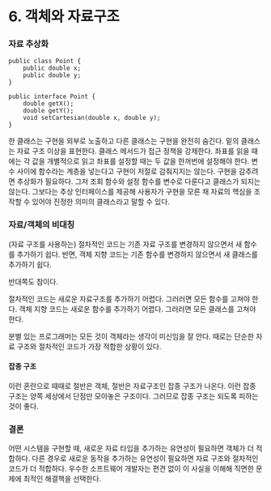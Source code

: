 # 6. 객체와 자료구조

### 자료 추상화

```text
public class Point {
    public double x;
    public double y;
}

public interface Point {
    double getX();
    double getY();
    void setCartesian(double x, double y);
}
```

한 클래스는 구현을 외부로 노출하고 다른 클래스는 구현을 완전히 숨긴다. 밑의 클래스는 자료 구조 이상을 표현한다. 클래스 메서드가 접근 정책을 강제한다. 좌표를 읽을 때에는 각 값을 개별적으로 읽고 좌표를 설정할 때는 두 값을 한꺼번에 설정해야 한다. 변수 사이에 함수라는 계층을 넣는다고 구현이 저절로 감춰지지는 않는다. 구현을 감추려면 추상화가 필요하다. 그저 조회 함수와 설정 함수를 변수로 다룬다고 클래스가 되지는 않는다. 그보다는 추상 인터페이스를 제공해 사용자가 구현을 모른 채 자료의 핵심을 조작할 수 있어야 진정한 의미의 클래스라고 말할 수 있다.

### 자료/객체의 비대칭

\(자료 구조를 사용하는\) 절차적인 코드는 기존 자료 구조를 변경하지 않으면서 새 함수를 추가하기 쉽다. 반면, 객체 지향 코드는 기존 함수를 변경하지 않으면서 새 클래스를 추가하기 쉽다. 

반대쪽도 참이다.

절차적인 코드는 새로운 자료구조를 추가하기 어렵다. 그러러면 모든 함수를 고쳐야 한다. 객체 지향 코드는 새로운 함수를 추가하기 어렵다. 그러러면 모든 클래스를 고쳐야 한다.

분별 있는 프로그래머는 모든 것이 객체라는 생각이 미신임을 잘 안다. 때로는 단순한 자료 구조와 절차적인 코드가 가장 적합한 상황이 있다. 

#### 잡종 구조

이런 혼란으로 때때로 절반은 객체, 절반은 자료구조인 잡종 구조가 나온다. 이런 잡종 구조는 양쪽 세상에서 단점만 모아놓은 구조이다. 그러므로 잡종 구조는 되도록 피하는 것이 좋다. 

### 결론

어떤 시스템을 구현할 때, 새로운 자료 타입을 추가하는 유연성이 필요하면 객체가 더 적합하다. 다른 경우로 새로운 동작을 추가하는 유연성이 필요하면 자료 구조와 절차적인 코드가 더 적합하다. 우수한 소프트웨어 개발자는 편견 없이 이 사실을 이해해 직면한 문제에 최적인 해결책을 선택한다.





























